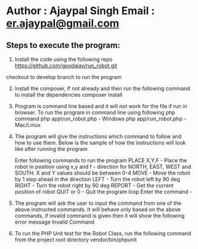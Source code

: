 Author : Ajaypal Singh
Email : er.ajaypal@gmail.com
==============================

Steps to execute the program:
------------------------------

1. Install the code using the following repo
  https://github.com/goodajay/run_robot.git

  checkout to develop branch to run the program

2. Install the composer, if not already and then run the following command to install the dependencies
  	composer install

3. Program is command line based and it will not work for the file if run in browser. To run the program in command line using following php command
	php app\run_robot.php - Windows
	php app/run_robot.php - Mac/Linux

4. The program will give the instructions which command to follow and how to use them. Below is the sample of how the instructions will look like after running the program

	Enter following commands to run the program
	PLACE X,Y,F - Place the robot in position using x,y and f - direction for NORTH, EAST, WEST and SOUTH. X and Y values should be between 0-4
	MOVE        - Move the robot by 1 step ahead in the direction
	LEFT        - Turn the robot left by 90 deg
	RIGHT       - Turn the robot right by 90 deg
	REPORT      - Get the current position of robot
	QUIT or 0   - Quit the program loop
	Enter the command - 

5. The program will ask the user to input the command from one of the above instructed commands. It will behave only based on the above commands, if invalid command is given then it will show the following error message
  	Invalid Command

6. To run the PHP Unit test for the Robot Class, run the following command from the project root directory
	vendor/bin/phpunit
